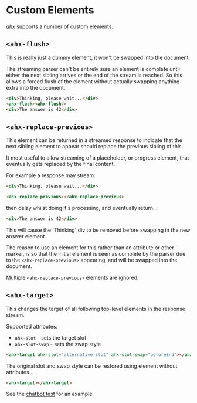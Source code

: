 # Custom Elements

_ahx_ supports a number of custom elements.

## `<ahx-flush>`

This is really just a dummy element, it won't be swapped into the document.

The streaming parser can't be entirely sure an element is complete until either
the next sibling arrives or the end of the stream is reached. So this allows a
forced flush of the element without actually swapping anything extra into the
document.

```html
<div>Thinking, please wait...</div>
<ahx-flush><ahx-flush/>
<div>The answer is 42</div>
```

## `<ahx-replace-previous>`

This element can be returned in a streamed response to indicate that the next
sibling element to appear should replace the previous sibling of this.

It most useful to allow streaming of a placeholder, or progress element, that
eventually gets replaced by the final content.

For example a response may stream:

```html
<div>Thinking, please wait...</div>

<ahx-replace-previous></ahx-replace-previous>
```

then delay whilst doing it's processing, and eventually return...

```html
<div>The answer is 42</div>
```

This will cause the 'Thinking' div to be removed before swapping in the new
answer element.

The reason to use an element for this rather than an attribute or other marker,
is so that the initial element is seen as complete by the parser due to the
`<ahx-replace-previous>` appearing, and will be swapped into the document.

Multiple `<ahx-replace-previous>` elements are ignored.

## `<ahx-target>`

This changes the target of all following top-level elements in the response
stream.

Supported attributes:

- `ahx-slot` - sets the target slot
- `ahx-slot-swap` - sets the swap style

```html
<ahx-target ahx-slot="alternative-slot" ahx-slot-swap="beforeEnd"></ahx-target>
```

The original slot and swap style can be restored using element without
attributes...

```html
<ahx-target></ahx-target>
```

See the [chatbot test](../test/chatbot.route.ts) for an example.
